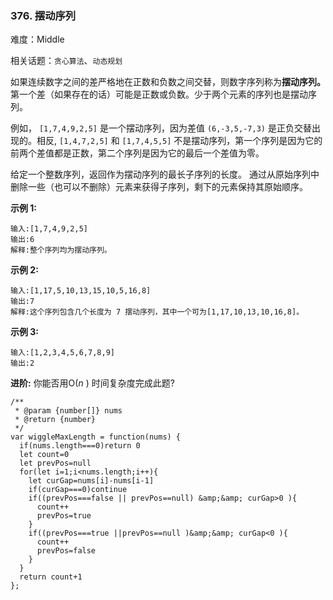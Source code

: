 ### 376. 摆动序列

难度：Middle

相关话题：`贪心算法`、`动态规划`

如果连续数字之间的差严格地在正数和负数之间交替，则数字序列称为**摆动序列。** 第一个差（如果存在的话）可能是正数或负数。少于两个元素的序列也是摆动序列。



例如， `[1,7,4,9,2,5]`  是一个摆动序列，因为差值  `(6,-3,5,-7,3)` 是正负交替出现的。相反,  `[1,4,7,2,5]` 和 `[1,7,4,5,5]`  不是摆动序列，第一个序列是因为它的前两个差值都是正数，第二个序列是因为它的最后一个差值为零。



给定一个整数序列，返回作为摆动序列的最长子序列的长度。 通过从原始序列中删除一些（也可以不删除）元素来获得子序列，剩下的元素保持其原始顺序。



**示例 1:** 



```
输入:[1,7,4,9,2,5]
输出:6 
解释:整个序列均为摆动序列。
```


**示例 2:** 



```
输入:[1,17,5,10,13,15,10,5,16,8]
输出:7
解释:这个序列包含几个长度为 7 摆动序列，其中一个可为[1,17,10,13,10,16,8]。
```


**示例 3:** 



```
输入:[1,2,3,4,5,6,7,8,9]
输出:2
```


**进阶:** 
你能否用O(*n* ) 时间复杂度完成此题?


```
/**
 * @param {number[]} nums
 * @return {number}
 */
var wiggleMaxLength = function(nums) {
  if(nums.length===0)return 0
  let count=0
  let prevPos=null
  for(let i=1;i<nums.length;i++){
    let curGap=nums[i]-nums[i-1]
    if(curGap===0)continue
    if((prevPos===false || prevPos==null) &amp;&amp; curGap>0 ){
      count++
      prevPos=true
    }
    if((prevPos===true ||prevPos==null )&amp;&amp; curGap<0 ){
      count++
      prevPos=false
    }
  }
  return count+1
};
```

